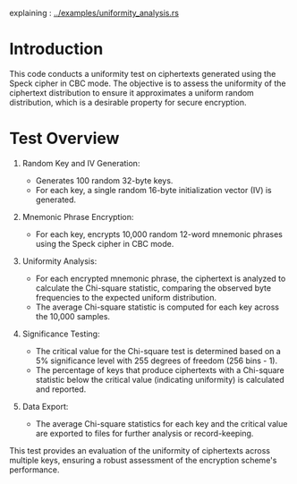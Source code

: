 explaining : [../examples/uniformity_analysis.rs](../examples/uniformity_analysis.rs)

# Introduction

This code conducts a uniformity test on ciphertexts generated using the Speck cipher in CBC mode. The objective is to assess the uniformity of the ciphertext distribution to ensure it approximates a uniform random distribution, which is a desirable property for secure encryption.

# Test Overview

1. Random Key and IV Generation:

   - Generates 100 random 32-byte keys.
   - For each key, a single random 16-byte initialization vector (IV) is generated.

2. Mnemonic Phrase Encryption:

   - For each key, encrypts 10,000 random 12-word mnemonic phrases using the Speck cipher in CBC mode.

3. Uniformity Analysis:

   - For each encrypted mnemonic phrase, the ciphertext is analyzed to calculate the Chi-square statistic, comparing the observed byte frequencies to the expected uniform distribution.
   - The average Chi-square statistic is computed for each key across the 10,000 samples.

4. Significance Testing:

   - The critical value for the Chi-square test is determined based on a 5% significance level with 255 degrees of freedom (256 bins - 1).
   - The percentage of keys that produce ciphertexts with a Chi-square statistic below the critical value (indicating uniformity) is calculated and reported.

5. Data Export:

   - The average Chi-square statistics for each key and the critical value are exported to files for further analysis or record-keeping.

This test provides an evaluation of the uniformity of ciphertexts across multiple keys, ensuring a robust assessment of the encryption scheme's performance.

